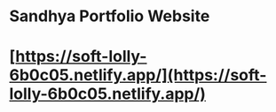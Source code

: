 # Sandhya Portfolio Website
# [https://soft-lolly-6b0c05.netlify.app/](https://soft-lolly-6b0c05.netlify.app/)
